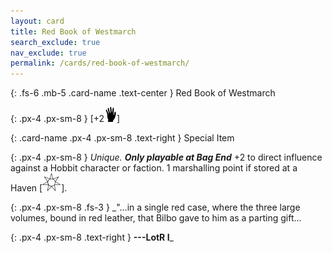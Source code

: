 ```yaml
---
layout: card
title: Red Book of Westmarch
search_exclude: true
nav_exclude: true
permalink: /cards/red-book-of-westmarch/
---
```


{: .fs-6 .mb-5 .card-name .text-center }
Red Book of Westmarch

{: .px-4 .px-sm-8 }
\[+2![](/assets/images/di.svg)]
 
{: .card-name .px-4 .px-sm-8 .text-right }
Special Item

{: .px-4 .px-sm-8 }
_Unique._ ***Only playable at Bag End*** +2 to direct influence against a Hobbit character or faction. 1 marshalling point if stored at a Haven \[![](/assets/images/free-haven.svg)].
 
{: .px-4 .px-sm-8 .fs-3 }
_"...in a single red case, where the three large volumes, bound in red leather, that Bilbo gave to him as a parting gift...

{: .px-4 .px-sm-8 .text-right }
**---LotR I**_
